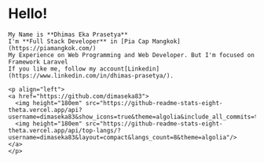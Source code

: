  # Hello! 
    My Name is **Dhimas Eka Prasetya**
    I'm **Full Stack Developer** in [Pia Cap Mangkok](https://piamangkok.com/)
    My Experience on Web Programming and Web Developer. But I'm focused on Framework Laravel
    If you like me, follow my account[Linkedin](https://www.linkedin.com/in/dhimas-prasetya/).
     
    <p align="left">
    <a href="https://github.com/dimaseka83">
      <img height="180em" src="https://github-readme-stats-eight-theta.vercel.app/api?username=dimaseka83&show_icons=true&theme=algolia&include_all_commits=true&count_private=true"/>
      <img height="180em" src="https://github-readme-stats-eight-theta.vercel.app/api/top-langs/?username=dimaseka83&layout=compact&langs_count=8&theme=algolia"/>
    </a>
    </p>
